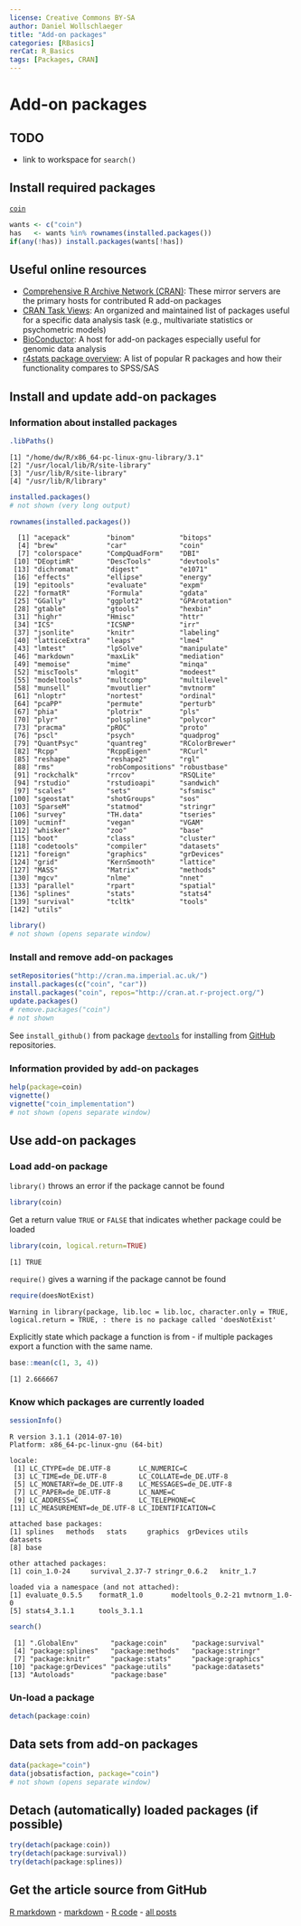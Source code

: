 ```yaml
---
license: Creative Commons BY-SA
author: Daniel Wollschlaeger
title: "Add-on packages"
categories: [RBasics]
rerCat: R_Basics
tags: [Packages, CRAN]
---
```


Add-on packages
=========================

TODO
-------------------------

 - link to workspace for `search()`

Install required packages
-------------------------

[`coin`](http://cran.r-project.org/package=coin)


```r
wants <- c("coin")
has   <- wants %in% rownames(installed.packages())
if(any(!has)) install.packages(wants[!has])
```

Useful online resources
-------------------------

 * [Comprehensive R Archive Network (CRAN)](http://cran.r-project.org/web/packages/): These mirror servers are the primary hosts for contributed R add-on packages
 * [CRAN Task Views](http://cran.r-project.org/web/views/): An organized and maintained list of packages useful for a specific data analysis task (e.g., multivariate statistics or psychometric models)
 * [BioConductor](http://www.bioconductor.org/): A host for add-on packages especially useful for genomic data analysis
 * [r4stats package overview](http://r4stats.com/articles/add-ons/): A list of popular R packages and how their functionality compares to SPSS/SAS

Install and update add-on packages
-------------------------

### Information about installed packages


```r
.libPaths()
```

```
[1] "/home/dw/R/x86_64-pc-linux-gnu-library/3.1"
[2] "/usr/local/lib/R/site-library"             
[3] "/usr/lib/R/site-library"                   
[4] "/usr/lib/R/library"                        
```


```r
installed.packages()
# not shown (very long output)
```


```r
rownames(installed.packages())
```

```
  [1] "acepack"         "binom"           "bitops"         
  [4] "brew"            "car"             "coin"           
  [7] "colorspace"      "CompQuadForm"    "DBI"            
 [10] "DEoptimR"        "DescTools"       "devtools"       
 [13] "dichromat"       "digest"          "e1071"          
 [16] "effects"         "ellipse"         "energy"         
 [19] "epitools"        "evaluate"        "expm"           
 [22] "formatR"         "Formula"         "gdata"          
 [25] "GGally"          "ggplot2"         "GPArotation"    
 [28] "gtable"          "gtools"          "hexbin"         
 [31] "highr"           "Hmisc"           "httr"           
 [34] "ICS"             "ICSNP"           "irr"            
 [37] "jsonlite"        "knitr"           "labeling"       
 [40] "latticeExtra"    "leaps"           "lme4"           
 [43] "lmtest"          "lpSolve"         "manipulate"     
 [46] "markdown"        "maxLik"          "mediation"      
 [49] "memoise"         "mime"            "minqa"          
 [52] "miscTools"       "mlogit"          "modeest"        
 [55] "modeltools"      "multcomp"        "multilevel"     
 [58] "munsell"         "mvoutlier"       "mvtnorm"        
 [61] "nloptr"          "nortest"         "ordinal"        
 [64] "pcaPP"           "permute"         "perturb"        
 [67] "phia"            "plotrix"         "pls"            
 [70] "plyr"            "polspline"       "polycor"        
 [73] "pracma"          "pROC"            "proto"          
 [76] "pscl"            "psych"           "quadprog"       
 [79] "QuantPsyc"       "quantreg"        "RColorBrewer"   
 [82] "Rcpp"            "RcppEigen"       "RCurl"          
 [85] "reshape"         "reshape2"        "rgl"            
 [88] "rms"             "robCompositions" "robustbase"     
 [91] "rockchalk"       "rrcov"           "RSQLite"        
 [94] "rstudio"         "rstudioapi"      "sandwich"       
 [97] "scales"          "sets"            "sfsmisc"        
[100] "sgeostat"        "shotGroups"      "sos"            
[103] "SparseM"         "statmod"         "stringr"        
[106] "survey"          "TH.data"         "tseries"        
[109] "ucminf"          "vegan"           "VGAM"           
[112] "whisker"         "zoo"             "base"           
[115] "boot"            "class"           "cluster"        
[118] "codetools"       "compiler"        "datasets"       
[121] "foreign"         "graphics"        "grDevices"      
[124] "grid"            "KernSmooth"      "lattice"        
[127] "MASS"            "Matrix"          "methods"        
[130] "mgcv"            "nlme"            "nnet"           
[133] "parallel"        "rpart"           "spatial"        
[136] "splines"         "stats"           "stats4"         
[139] "survival"        "tcltk"           "tools"          
[142] "utils"          
```


```r
library()
# not shown (opens separate window)
```

### Install and remove add-on packages


```r
setRepositories("http://cran.ma.imperial.ac.uk/")
install.packages(c("coin", "car"))
install.packages("coin", repos="http://cran.at.r-project.org/")
update.packages()
# remove.packages("coin")
# not shown
```

See `install_github()` from package [`devtools`](http://cran.r-project.org/package=devtools) for installing from [GitHub](http://github.com/) repositories.

### Information provided by add-on packages


```r
help(package=coin)
vignette()
vignette("coin_implementation")
# not shown (opens separate window)
```

Use add-on packages
-------------------------

### Load add-on package

`library()` throws an error if the package cannot be found


```r
library(coin)
```

Get a return value `TRUE` or `FALSE` that indicates whether package could be loaded


```r
library(coin, logical.return=TRUE)
```

```
[1] TRUE
```

`require()` gives a warning if the package cannot be found


```r
require(doesNotExist)
```

```
Warning in library(package, lib.loc = lib.loc, character.only = TRUE,
logical.return = TRUE, : there is no package called 'doesNotExist'
```

Explicitly state which package a function is from - if multiple packages export a function with the same name.


```r
base::mean(c(1, 3, 4))
```

```
[1] 2.666667
```

### Know which packages are currently loaded


```r
sessionInfo()
```

```
R version 3.1.1 (2014-07-10)
Platform: x86_64-pc-linux-gnu (64-bit)

locale:
 [1] LC_CTYPE=de_DE.UTF-8       LC_NUMERIC=C              
 [3] LC_TIME=de_DE.UTF-8        LC_COLLATE=de_DE.UTF-8    
 [5] LC_MONETARY=de_DE.UTF-8    LC_MESSAGES=de_DE.UTF-8   
 [7] LC_PAPER=de_DE.UTF-8       LC_NAME=C                 
 [9] LC_ADDRESS=C               LC_TELEPHONE=C            
[11] LC_MEASUREMENT=de_DE.UTF-8 LC_IDENTIFICATION=C       

attached base packages:
[1] splines   methods   stats     graphics  grDevices utils     datasets 
[8] base     

other attached packages:
[1] coin_1.0-24     survival_2.37-7 stringr_0.6.2   knitr_1.7      

loaded via a namespace (and not attached):
[1] evaluate_0.5.5    formatR_1.0       modeltools_0.2-21 mvtnorm_1.0-0    
[5] stats4_3.1.1      tools_3.1.1      
```

```r
search()
```

```
 [1] ".GlobalEnv"        "package:coin"      "package:survival" 
 [4] "package:splines"   "package:methods"   "package:stringr"  
 [7] "package:knitr"     "package:stats"     "package:graphics" 
[10] "package:grDevices" "package:utils"     "package:datasets" 
[13] "Autoloads"         "package:base"     
```

### Un-load a package


```r
detach(package:coin)
```

Data sets from add-on packages
-------------------------


```r
data(package="coin")
data(jobsatisfaction, package="coin")
# not shown (opens separate window)
```

Detach (automatically) loaded packages (if possible)
-------------------------


```r
try(detach(package:coin))
try(detach(package:survival))
try(detach(package:splines))
```

Get the article source from GitHub
----------------------------------------------

[R markdown](https://github.com/dwoll/RExRepos/raw/master/Rmd/packages.Rmd) - [markdown](https://github.com/dwoll/RExRepos/raw/master/md/packages.md) - [R code](https://github.com/dwoll/RExRepos/raw/master/R/packages.R) - [all posts](https://github.com/dwoll/RExRepos/)
